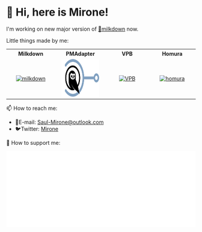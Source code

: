 # :wave: Hi, here is Mirone!

I'm working on new major version of [:baby_bottle:milkdown](https://github.com/Saul-Mirone/milkdown) now.

Little things made by me:

<table>
  <tr>
    <th width="150">Milkdown</th>
    <th width="150">PMAdapter</th>
    <th width="150">VPB</th>
    <th width="150">Homura</th>
  </tr>
  <tr>
    <td align="center">
      <a title="Milkdown" href="https://github.com/Milkdown/milkdown">
        <img src="https://github.com/Milkdown/milkdown/blob/main/assets/logo.svg" width="100" height="100" alt="milkdown">
      </a>
    </td>
    <td align="center">
      <a title="Prosemirror Adapter" href="https://github.com/Saul-Mirone/prosemirror-adapter">
        <img src="https://raw.githubusercontent.com/Saul-Mirone/prosemirror-adapter/main/assets/logo.svg" width="100" height="100" alt="PMAdapter">
      </a>
    </td>
    <td align="center">
      <a title="Vite Plugin Book" href="https://github.com/Saul-Mirone/vite-plugin-book">
        <img src="https://github.com/Saul-Mirone/vite-plugin-book/blob/main/gh-pages/public/icon.png" width="100" height="100" alt="VPB">
      </a>
    </td>
    <td align="center">
      <a title="Homura" href="https://github.com/Saul-Mirone/homura">
        <img src="https://github.com/Saul-Mirone/homura/blob/main/assets/homura-logo.png" width="100" height="100" alt="homura">
      </a>
    </td>
  </tr>
</table>

📫 How to reach me:
  - 📧E-mail: <Saul-Mirone@outlook.com>
  - 🐦Twitter: [Mirone](https://twitter.com/SaulMirone)

💖 How to support me:

<a href="https://github.com/sponsors/Saul-Mirone">
  <img src="https://github.com/Saul-Mirone/Saul-Mirone/blob/main/sponsors.svg">
</a>
